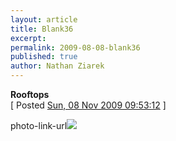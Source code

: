 ```yaml
---
layout: article
title: Blank36
excerpt: 
permalink: 2009-08-08-blank36
published: true
author: Nathan Ziarek
---
```


**Rooftops**  
\[ Posted [Sun, 08 Nov 2009 09:53:12][0] \]

photo-link-url![](http://25.media.tumblr.com/tumblr_ksss4j5ME21qzyqcoo1_500.jpg)


[0]: http://nathanziarek.tumblr.com/post/237078311